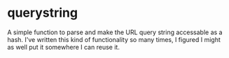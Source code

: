 querystring
===========

A simple function to parse and make the URL query string accessable as a hash.
I've written this kind of functionality so many times, I figured I might as well put it somewhere I can reuse it.
